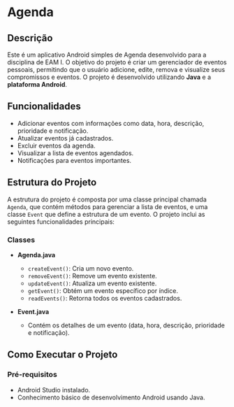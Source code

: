 # Agenda
## Descrição

Este é um aplicativo Android simples de Agenda desenvolvido para a disciplina de EAM I. O objetivo do projeto é criar um gerenciador de eventos pessoais, permitindo que o usuário adicione, edite, remova e visualize seus compromissos e eventos. O projeto é desenvolvido utilizando **Java** e a **plataforma Android**.

## Funcionalidades

- Adicionar eventos com informações como data, hora, descrição, prioridade e notificação.
- Atualizar eventos já cadastrados.
- Excluir eventos da agenda.
- Visualizar a lista de eventos agendados.
- Notificações para eventos importantes.

## Estrutura do Projeto

A estrutura do projeto é composta por uma classe principal chamada `Agenda`, que contém métodos para gerenciar a lista de eventos, e uma classe `Event` que define a estrutura de um evento. O projeto inclui as seguintes funcionalidades principais:

### Classes

- **Agenda.java**
  - `createEvent()`: Cria um novo evento.
  - `removeEvent()`: Remove um evento existente.
  - `updateEvent()`: Atualiza um evento existente.
  - `getEvent()`: Obtém um evento específico por índice.
  - `readEvents()`: Retorna todos os eventos cadastrados.
  
- **Event.java**
  - Contém os detalhes de um evento (data, hora, descrição, prioridade e notificação).
  
## Como Executar o Projeto

### Pré-requisitos

- Android Studio instalado.
- Conhecimento básico de desenvolvimento Android usando Java.
